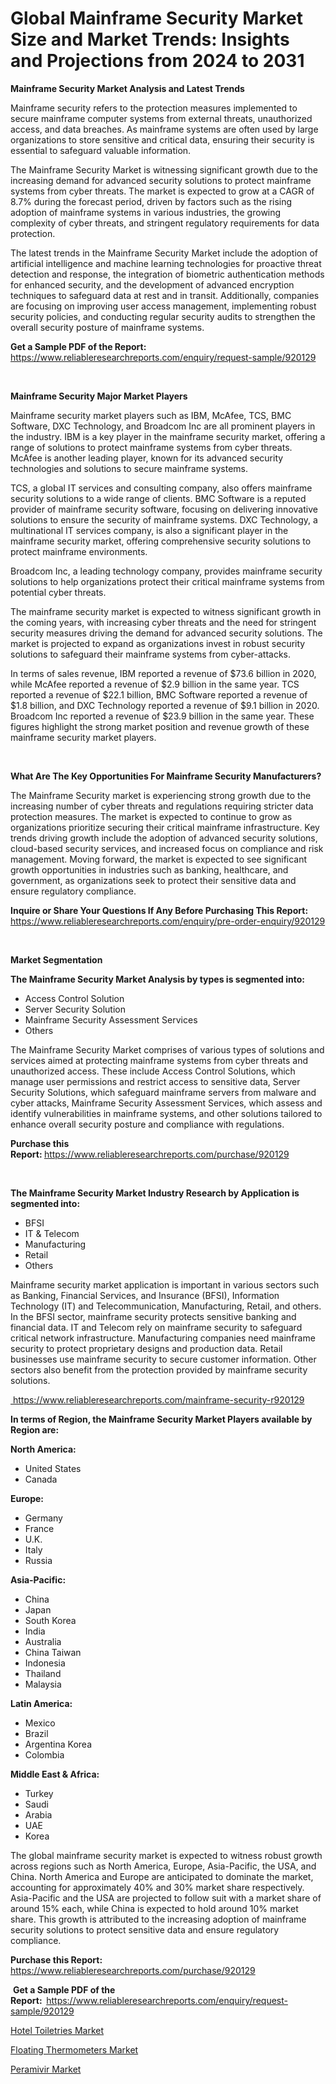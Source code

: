 <p><h1>Global Mainframe Security Market Size and Market Trends: Insights and Projections from 2024 to 2031</h1></p><p><strong>Mainframe Security Market Analysis and Latest Trends</strong></p>
<p><p>Mainframe security refers to the protection measures implemented to secure mainframe computer systems from external threats, unauthorized access, and data breaches. As mainframe systems are often used by large organizations to store sensitive and critical data, ensuring their security is essential to safeguard valuable information.</p><p>The Mainframe Security Market is witnessing significant growth due to the increasing demand for advanced security solutions to protect mainframe systems from cyber threats. The market is expected to grow at a CAGR of 8.7% during the forecast period, driven by factors such as the rising adoption of mainframe systems in various industries, the growing complexity of cyber threats, and stringent regulatory requirements for data protection.</p><p>The latest trends in the Mainframe Security Market include the adoption of artificial intelligence and machine learning technologies for proactive threat detection and response, the integration of biometric authentication methods for enhanced security, and the development of advanced encryption techniques to safeguard data at rest and in transit. Additionally, companies are focusing on improving user access management, implementing robust security policies, and conducting regular security audits to strengthen the overall security posture of mainframe systems.</p></p>
<p><strong>Get a Sample PDF of the Report:&nbsp;</strong> <a href="https://www.reliableresearchreports.com/enquiry/request-sample/920129">https://www.reliableresearchreports.com/enquiry/request-sample/920129</a></p>
<p>&nbsp;</p>
<p><strong>Mainframe Security Major Market Players</strong></p>
<p><p>Mainframe security market players such as IBM, McAfee, TCS, BMC Software, DXC Technology, and Broadcom Inc are all prominent players in the industry. IBM is a key player in the mainframe security market, offering a range of solutions to protect mainframe systems from cyber threats. McAfee is another leading player, known for its advanced security technologies and solutions to secure mainframe systems.</p><p>TCS, a global IT services and consulting company, also offers mainframe security solutions to a wide range of clients. BMC Software is a reputed provider of mainframe security software, focusing on delivering innovative solutions to ensure the security of mainframe systems. DXC Technology, a multinational IT services company, is also a significant player in the mainframe security market, offering comprehensive security solutions to protect mainframe environments.</p><p>Broadcom Inc, a leading technology company, provides mainframe security solutions to help organizations protect their critical mainframe systems from potential cyber threats.</p><p>The mainframe security market is expected to witness significant growth in the coming years, with increasing cyber threats and the need for stringent security measures driving the demand for advanced security solutions. The market is projected to expand as organizations invest in robust security solutions to safeguard their mainframe systems from cyber-attacks.</p><p>In terms of sales revenue, IBM reported a revenue of $73.6 billion in 2020, while McAfee reported a revenue of $2.9 billion in the same year. TCS reported a revenue of $22.1 billion, BMC Software reported a revenue of $1.8 billion, and DXC Technology reported a revenue of $9.1 billion in 2020. Broadcom Inc reported a revenue of $23.9 billion in the same year. These figures highlight the strong market position and revenue growth of these mainframe security market players.</p></p>
<p>&nbsp;</p>
<p><strong>What Are The Key Opportunities For Mainframe Security Manufacturers?</strong></p>
<p><p>The Mainframe Security market is experiencing strong growth due to the increasing number of cyber threats and regulations requiring stricter data protection measures. The market is expected to continue to grow as organizations prioritize securing their critical mainframe infrastructure. Key trends driving growth include the adoption of advanced security solutions, cloud-based security services, and increased focus on compliance and risk management. Moving forward, the market is expected to see significant growth opportunities in industries such as banking, healthcare, and government, as organizations seek to protect their sensitive data and ensure regulatory compliance.</p></p>
<p><strong>Inquire or Share Your Questions If Any Before Purchasing This Report:</strong> <a href="https://www.reliableresearchreports.com/enquiry/pre-order-enquiry/920129">https://www.reliableresearchreports.com/enquiry/pre-order-enquiry/920129</a></p>
<p>&nbsp;</p>
<p><strong>Market Segmentation</strong></p>
<p><strong>The Mainframe Security Market Analysis by types is segmented into:</strong></p>
<p><ul><li>Access Control Solution</li><li>Server Security Solution</li><li>Mainframe Security Assessment Services</li><li>Others</li></ul></p>
<p><p>The Mainframe Security Market comprises of various types of solutions and services aimed at protecting mainframe systems from cyber threats and unauthorized access. These include Access Control Solutions, which manage user permissions and restrict access to sensitive data, Server Security Solutions, which safeguard mainframe servers from malware and cyber attacks, Mainframe Security Assessment Services, which assess and identify vulnerabilities in mainframe systems, and other solutions tailored to enhance overall security posture and compliance with regulations.</p></p>
<p><strong>Purchase this Report:&nbsp;</strong><a href="https://www.reliableresearchreports.com/purchase/920129">https://www.reliableresearchreports.com/purchase/920129</a></p>
<p>&nbsp;</p>
<p><strong>The Mainframe Security Market Industry Research by Application is segmented into:</strong></p>
<p><ul><li>BFSI</li><li>IT & Telecom</li><li>Manufacturing</li><li>Retail</li><li>Others</li></ul></p>
<p><p>Mainframe security market application is important in various sectors such as Banking, Financial Services, and Insurance (BFSI), Information Technology (IT) and Telecommunication, Manufacturing, Retail, and others. In the BFSI sector, mainframe security protects sensitive banking and financial data. IT and Telecom rely on mainframe security to safeguard critical network infrastructure. Manufacturing companies need mainframe security to protect proprietary designs and production data. Retail businesses use mainframe security to secure customer information. Other sectors also benefit from the protection provided by mainframe security solutions.</p></p>
<p><a href="https://www.reliableresearchreports.com/mainframe-security-r920129">&nbsp;https://www.reliableresearchreports.com/mainframe-security-r920129</a></p>
<p><strong>In terms of Region, the Mainframe Security Market Players available by Region are:</strong></p>
<p>
    <p> <strong> North America: </strong>
        <ul>
            <li>United States</li>
            <li>Canada</li>
        </ul>
        </p> 
    <p> <strong> Europe: </strong>
        <ul>
            <li>Germany</li>
            <li>France</li>
            <li>U.K.</li>
            <li>Italy</li>
            <li>Russia</li>
        </ul>
        </p> 
    <p> <strong> Asia-Pacific: </strong>
        <ul>
            <li>China</li>
            <li>Japan</li>
            <li>South Korea</li>
            <li>India</li>
            <li>Australia</li>
            <li>China Taiwan</li>
            <li>Indonesia</li>
            <li>Thailand</li>
            <li>Malaysia</li>
        </ul>
        </p> 
    <p> <strong> Latin America: </strong>
        <ul>
            <li>Mexico</li>
            <li>Brazil</li>
            <li>Argentina Korea</li>
            <li>Colombia</li>
        </ul>
        </p> 
    <p> <strong> Middle East & Africa: </strong>
        <ul>
            <li>Turkey</li>
            <li>Saudi</li>
            <li>Arabia</li>
            <li>UAE</li>
            <li>Korea</li>
        </ul>
    </p>
    </p>
<p><p>The global mainframe security market is expected to witness robust growth across regions such as North America, Europe, Asia-Pacific, the USA, and China. North America and Europe are anticipated to dominate the market, accounting for approximately 40% and 30% market share respectively. Asia-Pacific and the USA are projected to follow suit with a market share of around 15% each, while China is expected to hold around 10% market share. This growth is attributed to the increasing adoption of mainframe security solutions to protect sensitive data and ensure regulatory compliance.</p></p>
<p><strong>Purchase this Report: </strong><a href="https://www.reliableresearchreports.com/purchase/920129">https://www.reliableresearchreports.com/purchase/920129</a></p>
<p>&nbsp;<strong>Get a Sample PDF of the Report:&nbsp;&nbsp;</strong><a href="https://www.reliableresearchreports.com/enquiry/request-sample/920129">https://www.reliableresearchreports.com/enquiry/request-sample/920129</a></p>
<p><strong></strong></p>
<p><p><a href="https://www.linkedin.com/pulse/hotel-toiletries-market-outlook-industry-overview-forecast-umclf?trackingId=rb4wzwVvIWDa9nEbtsJbCg%3D%3D">Hotel Toiletries Market</a></p><p><a href="https://www.linkedin.com/pulse/floating-thermometers-market-size-reveals-best-marketing-lszqf?trackingId=cVJFAhWnBeAGSKsmy688XA%3D%3D">Floating Thermometers Market</a></p><p><a href="https://medium.com/@colin.dunca43545/analyzing-peramivir-market-global-industry-perspective-and-forecast-2024-to-2031-2c5ae85813ca">Peramivir Market</a></p></p>